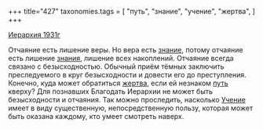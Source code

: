 +++
title="427"
taxonomies.tags = [
 "путь",
 "знание",
 "учение",
 "жертва",
]
+++

[Иерархия 1931г](/agni/1931)

Отчаяние есть лишение веры. Но вера есть [знание](/tags/знание), потому отчаяние есть лишение [знания](/tags/знание), лишение всех накоплений. Отчаяние всегда связано с безысходностью. Обычный приём тёмных заключить преследуемого в круг безысходности и довести его до преступления. Конечно, куда может обратиться [жертва](/tags/жертва), если ей незнаком [путь](/tags/путь) кверху? Для познавших Благодать Иерархии не может быть безысходности и отчаяния. Так можно проследить, насколько [Учение](/tags/учение) имеет в виду существенную, непосредственную пользу, которая может быть оказана каждому, кто умеет смотреть наверх.   

